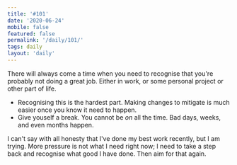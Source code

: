 ```yaml
---
title: '#101'
date: '2020-06-24'
mobile: false
featured: false
permalink: '/daily/101/'
tags: daily
layout: 'daily'
---
```


There will always come a time when you need to recognise that you're probably not doing a great job. Either in work, or some personal project or other part of life.

- Recognising this is the hardest part. Making changes to mitigate is much easier once you know it need to happen.
- Give youself a break. You cannot be _on_ all the time. Bad days, weeks, and even months happen.

I can't say with all honesty that I've done my best work recently, but I am trying. More pressure is not what I need right now; I need to take a step back and recognise what good I have done. Then aim for that again.
